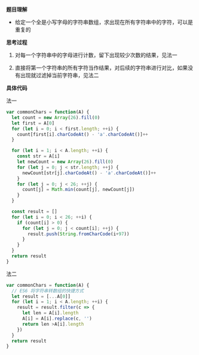 **题目理解**

- 给定一个全是小写字母的字符串数组，求出现在所有字符串中的字符，可以是重复的

**思考过程**

1. 对每一个字符串中的字母进行计数，留下出现较少次数的结果，见法一

2. 直接将第一个字符串的所有字符当作结果，对后续的字符串进行对比，如果没有出现就过滤掉当前字符串，见法二

**具体代码**

法一
```javascript
var commonChars = function(A) {
  let count = new Array(26).fill(0)
  let first = A[0]
  for (let i = 0; i < first.length; ++i) {
    count[first[i].charCodeAt() - 'a'.charCodeAt()]++
  }

  for (let i = 1; i < A.length; ++i) {
    const str = A[i]
    let newCount = new Array(26).fill(0)
    for (let j = 0; j < str.length; ++j) {
      newCount[str[j].charCodeAt() - 'a'.charCodeAt()]++
    }
    for (let j = 0; j < 26; ++j) {
      count[j] = Math.min(count[j], newCount[j])
    }
  }

  const result = []
  for (let i = 0; i < 26; ++i) {
    if (count[i] > 0) {
      for (let j = 0; j < count[i]; ++j) {
        result.push(String.fromCharCode(i+97))
      }
    }
  }
  return result
}
```

法二
```javascript
var commonChars = function(A) {
  // ES6 将字符串转数组的快捷方式
  let result = [...A[0]]
  for (let i = 1; i < A.length; ++i) {
    result = result.filter(c => {
      let len = A[i].length
      A[i] = A[i].replace(c, '')
      return len >A[i].length
    })
  }
  return result
}
```

